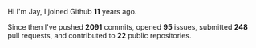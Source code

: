 Hi I'm Jay, I joined Github **11** years ago.

Since then I've pushed **2091** commits, opened **95** issues, submitted **248** pull requests, and contributed to **22** public repositories.
